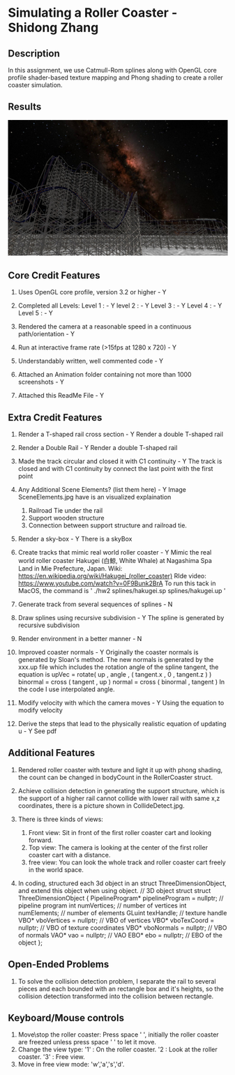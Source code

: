 # Simulating a Roller Coaster - Shidong Zhang

## Description
In this assignment, we use Catmull-Rom splines along with OpenGL core profile shader-based texture mapping and Phong shading to create a roller coaster simulation.

## Results

![Overview](HW2_Overview.jpg)

## Core Credit Features

1. Uses OpenGL core profile, version 3.2 or higher - Y

2. Completed all Levels:
  Level 1 : - Y
  level 2 : - Y
  Level 3 : - Y
  Level 4 : - Y
  Level 5 : - Y

3. Rendered the camera at a reasonable speed in a continuous path/orientation - Y

4. Run at interactive frame rate (>15fps at 1280 x 720) - Y

5. Understandably written, well commented code - Y

6. Attached an Animation folder containing not more than 1000 screenshots - Y

7. Attached this ReadMe File - Y

## Extra Credit Features

1. Render a T-shaped rail cross section - Y
	Render a double T-shaped rail

2. Render a Double Rail - Y
	Render a double T-shaped rail

3. Made the track circular and closed it with C1 continuity - Y
	The track is closed and with C1 continuity by connect the last point with the first point

4. Any Additional Scene Elements? (list them here) - Y
	Image SceneElements.jpg have is an visualized explaination
	1. Railroad Tie under the rail
	2. Support wooden structure
	3. Connection between support structure and railroad tie.

5. Render a sky-box - Y
	There is a skyBox
 
6. Create tracks that mimic real world roller coaster - Y
	Mimic the real world roller coaster Hakugei (白鯨, White Whale) at Nagashima Spa Land in Mie Prefecture, Japan.
	Wiki: https://en.wikipedia.org/wiki/Hakugei_(roller_coaster)
	RIde video: https://www.youtube.com/watch?v=0F9Bunk2BrA
	To run this tack in MacOS, the command is ' ./hw2 splines/hakugei.sp splines/hakugei.up '

7. Generate track from several sequences of splines - N

8. Draw splines using recursive subdivision - Y
	The spline is generated by recursive subdivision

9. Render environment in a better manner - N

10. Improved coaster normals - Y
	Originally the coaster normals is generated by Sloan's method.
	The new normals is generated by the xxx.up file which includes the rotation angle of the spline tangent, the equation is 
		upVec = rotate( up , angle , ( tangent.x , 0 , tangent.z ) )
		binormal = cross ( tangent , up )
		normal = cross ( binormal , tangent )
	In the code I use interpolated angle.

11. Modify velocity with which the camera moves - Y
	Using the equation to modify velocity

12. Derive the steps that lead to the physically realistic equation of updating u - Y
	See pdf

## Additional Features

1. Rendered roller coaster with texture and light it up with phong shading, the count can be changed in bodyCount in the RollerCoaster struct.

2. Achieve collision detection in generating the support structure, which is the support of a higher rail cannot collide with lower rail with same x,z coordinates, there is a picture shown in CollideDetect.jpg.

3. There is three kinds of views:
	1) Front view: Sit in front of the first roller coaster cart and looking forward.
	2) Top view: The camera is looking at the center of the first roller coaster cart with a distance.
	3) free view: You can look the whole track and roller coaster cart freely in the world space.

4. In coding, structured each 3d object in an struct ThreeDimensionObject, and extend this object when using object.
	// 3D object struct
	struct ThreeDimensionObject {
  		PipelineProgram* pipelineProgram = nullptr; // pipeline program
   		 int numVertices; // number of vertices
      		int numElements; // number of elements
      		GLuint texHandle; // texture handle
      		VBO* vboVertices = nullptr; // VBO of vertices
      		VBO* vboTexCoord = nullptr; // VBO of texture coordinates
      		VBO* vboNormals = nullptr; // VBO of normals
      		VAO* vao = nullptr; // VAO
      		EBO* ebo = nullptr; // EBO of the object
  	};

## Open-Ended Problems

1. To solve the collision detection problem, I separate the rail to several pieces and each bounded with an rectangle box and it's heights, so the collision detection transformed into the collision between rectangle.

## Keyboard/Mouse controls

1. Move\stop the roller coaster: Press space '  ', initially the roller coaster are freezed unless press space ' ' to let it move.
2. Change the view type:
	'1'  : On the roller coaster. 
	'2  :  Look at the roller coaster. 
	'3' :  Free view.
3. Move in free view mode: 'w','a','s','d'.

